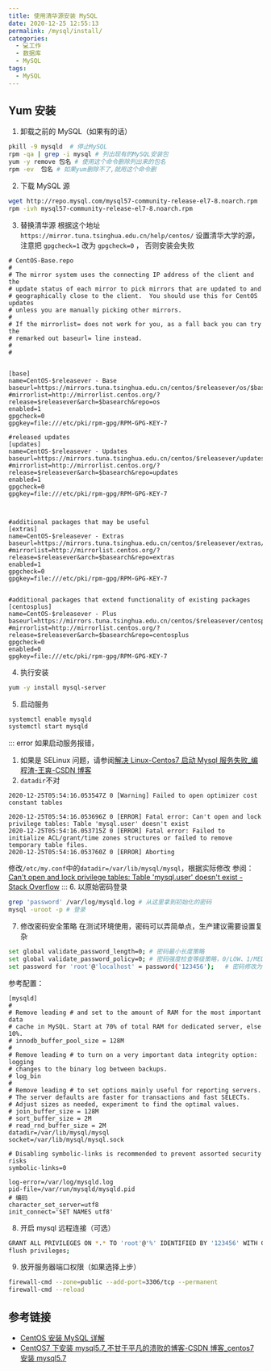 ```yaml
---
title: 使用清华源安装 MySQL
date: 2020-12-25 12:55:13
permalink: /mysql/install/
categories:
  - 💻工作
  - 数据库
  - MySQL
tags:
  - MySQL
---
```


## Yum 安装
1.  卸载之前的 MySQL（如果有的话）
```bash    
pkill -9 mysqld  # 停止MySQL
rpm -qa | grep -i mysql # 列出现有的MySQL安装包
yum -y remove 包名 # 使用这个命令删除列出来的包名
rpm -ev  包名 # 如果yum删除不了,就用这个命令删
```
2.  下载 MySQL 源
```bash  
wget http://repo.mysql.com/mysql57-community-release-el7-8.noarch.rpm 
rpm -ivh mysql57-community-release-el7-8.noarch.rpm 
```
3.  替换清华源
根据这个地址 `https://mirror.tuna.tsinghua.edu.cn/help/centos/` 设置清华大学的源，注意把 `gpgcheck=1` 改为 `gpgcheck=0` ， 否则安装会失败
```plain
# CentOS-Base.repo
#
# The mirror system uses the connecting IP address of the client and the
# update status of each mirror to pick mirrors that are updated to and
# geographically close to the client.  You should use this for CentOS updates
# unless you are manually picking other mirrors.
#
# If the mirrorlist= does not work for you, as a fall back you can try the
# remarked out baseurl= line instead.
#
#


[base]
name=CentOS-$releasever - Base
baseurl=https://mirrors.tuna.tsinghua.edu.cn/centos/$releasever/os/$basearch/
#mirrorlist=http://mirrorlist.centos.org/?release=$releasever&arch=$basearch&repo=os
enabled=1
gpgcheck=0
gpgkey=file:///etc/pki/rpm-gpg/RPM-GPG-KEY-7

#released updates
[updates]
name=CentOS-$releasever - Updates
baseurl=https://mirrors.tuna.tsinghua.edu.cn/centos/$releasever/updates/$basearch/
#mirrorlist=http://mirrorlist.centos.org/?release=$releasever&arch=$basearch&repo=updates
enabled=1
gpgcheck=0
gpgkey=file:///etc/pki/rpm-gpg/RPM-GPG-KEY-7



#additional packages that may be useful
[extras]
name=CentOS-$releasever - Extras
baseurl=https://mirrors.tuna.tsinghua.edu.cn/centos/$releasever/extras/$basearch/
#mirrorlist=http://mirrorlist.centos.org/?release=$releasever&arch=$basearch&repo=extras
enabled=1
gpgcheck=0
gpgkey=file:///etc/pki/rpm-gpg/RPM-GPG-KEY-7


#additional packages that extend functionality of existing packages
[centosplus]
name=CentOS-$releasever - Plus
baseurl=https://mirrors.tuna.tsinghua.edu.cn/centos/$releasever/centosplus/$basearch/
#mirrorlist=http://mirrorlist.centos.org/?release=$releasever&arch=$basearch&repo=centosplus
gpgcheck=0
enabled=0
gpgkey=file:///etc/pki/rpm-gpg/RPM-GPG-KEY-7

```
4. 执行安装
```bash
yum -y install mysql-server 
```
5. 启动服务
```bash
systemctl enable mysqld
systemctl start mysqld
```
::: error
如果启动服务报错，
1. 如果是 SELinux 问题，请参阅[解决 Linux-Centos7 启动 Mysql 服务失败_编程渣-王爽-CSDN 博客](https://blog.csdn.net/wsh_0703/article/details/80278370)
2. `datadir`不对
```plain
2020-12-25T05:54:16.053547Z 0 [Warning] Failed to open optimizer cost constant tables

2020-12-25T05:54:16.053696Z 0 [ERROR] Fatal error: Can't open and lock privilege tables: Table 'mysql.user' doesn't exist
2020-12-25T05:54:16.053715Z 0 [ERROR] Fatal error: Failed to initialize ACL/grant/time zones structures or failed to remove temporary table files.
2020-12-25T05:54:16.053760Z 0 [ERROR] Aborting

```
修改`/etc/my.conf`中的`datadir=/var/lib/mysql/mysql`，根据实际修改
参阅：[Can't open and lock privilege tables: Table 'mysql.user' doesn't exist - Stack Overflow](https://stackoverflow.com/questions/34516664/cant-open-and-lock-privilege-tables-table-mysql-user-doesnt-exist)
:::
6. 以原始密码登录
```bash
grep 'password' /var/log/mysqld.log # 从这里拿到初始化的密码
mysql -uroot -p # 登录
```
7. 修改密码安全策略
在测试环境使用，密码可以弄简单点，生产建议需要设置复杂
```bash
set global validate_password_length=0; # 密码最小长度策略
set global validate_password_policy=0; # 密码强度检查等级策略，0/LOW、1/MEDIUM、2/STRONG
set password for 'root'@'localhost' = password('123456');   # 密码修改为真实实际密码
```
参考配置：
```plain
[mysqld]
#
# Remove leading # and set to the amount of RAM for the most important data
# cache in MySQL. Start at 70% of total RAM for dedicated server, else 10%.
# innodb_buffer_pool_size = 128M
#
# Remove leading # to turn on a very important data integrity option: logging
# changes to the binary log between backups.
# log_bin
#
# Remove leading # to set options mainly useful for reporting servers.
# The server defaults are faster for transactions and fast SELECTs.
# Adjust sizes as needed, experiment to find the optimal values.
# join_buffer_size = 128M
# sort_buffer_size = 2M
# read_rnd_buffer_size = 2M
datadir=/var/lib/mysql/mysql
socket=/var/lib/mysql/mysql.sock

# Disabling symbolic-links is recommended to prevent assorted security risks
symbolic-links=0

log-error=/var/log/mysqld.log
pid-file=/var/run/mysqld/mysqld.pid
# 编码
character_set_server=utf8 
init_connect='SET NAMES utf8'
```
8. 开启 mysql 远程连接（可选）
```bash
GRANT ALL PRIVILEGES ON *.* TO 'root'@'%' IDENTIFIED BY '123456' WITH GRANT OPTION;
flush privileges;
```
9. 放开服务器端口权限（如果选择上步）
```bash
firewall-cmd --zone=public --add-port=3306/tcp --permanent
firewall-cmd --reload
```
## 参考链接
- [CentOS 安装 MySQL 详解](https://juejin.cn/post/6844903870053761037)
- [CentOS7 下安装 mysql5.7_不甘于平凡的溃败的博客-CSDN 博客_centos7 安装 mysql5.7](https://blog.csdn.net/wohiusdashi/article/details/89358071)